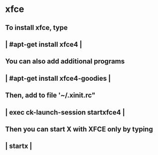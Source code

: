 # xfce

 To install xfce, type
 ------------------------------------------------------------------------
 | #apt-get install xfce4      						|
 ------------------------------------------------------------------------

 You can also add additional programs
 ------------------------------------------------------------------------
 | #apt-get install xfce4-goodies   					|
 ------------------------------------------------------------------------
 
 Then, add to file '~/.xinit.rc"
 ------------------------------------------------------------------------
 | exec ck-launch-session startxfce4   					|
 ------------------------------------------------------------------------

  Then you can start X with XFCE only by typing 
 ------------------------------------------------------------------------
 | startx                         					|
 ------------------------------------------------------------------------
